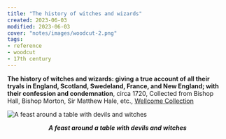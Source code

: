 ```yaml
---
title: "The history of witches and wizards"
created: 2023-06-03
modified: 2023-06-03
cover: "notes/images/woodcut-2.png"
tags:
- reference
- woodcut
- 17th century
---
```


**The history of witches and wizards: giving a true account of all their tryals in England, Scotland, Swedeland, France, and New England; with their confession and condemnation**, circa 1720, Collected from Bishop Hall, Bishop Morton, Sir Matthew Hale, etc., [Wellcome Collection](https://wellcomecollection.org/works/abkab8tq/images?id=a3nuy2zq)

![A feast around a table with devils and witches](notes/woodcut/images/woodcut-2.png)
*<center>**A feast around a table with devils and witches**</center>*